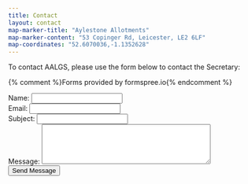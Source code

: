 ```yaml
---
title: Contact
layout: contact
map-marker-title: "Aylestone Allotments"
map-marker-content: "53 Copinger Rd, Leicester, LE2 6LF"
map-coordinates: "52.6070036,-1.1352628"
---
```


To contact AALGS, please use the form below to contact the Secretary:

{% comment %}Forms provided by formspree.io{% endcomment %}

<form action="https://allotmentmail.herokuapp.com/send">
  Name: <input type="text" name="name"><br>
  Email: <input type="text" name="email"><br>
  Subject: <input type="text" name="subject"><br>
  Message: <textarea name="message" cols="40" rows="5"></textarea>
  <input type="submit" value="Send Message">
</form> 